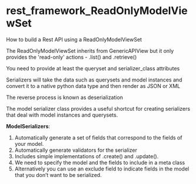 # rest_framework_ReadOnlyModelViewSet
How to build a Rest API using a ReadOnlyModelViewSet

The ReadOnlyModelViewSet inherits from GenericAPIView but it only provides the 'read-only'
actions - .list() and .retrieve()

You need to provide at least the queryset and serializer_class attributes

Serializers will take the data such as querysets and model instances and convert it
to a native python data type and then render as JSON or XML

The reverse process is known as deserialization

The model serializer class provides a useful shortcut for creating serializers
that deal with model instances and querysets.

**ModelSerializers**:
1. Automatically generate a set of fields that correspond to the fields of your model.
2. Automatically generate validators for the serializer
3. Includes simple implementations of .create() and .update().
4. We need to specify the model and the fields to include in a meta class
5. Alternatively you can use an exclude field to indicate fields in the model that you don’t want to be serialized.